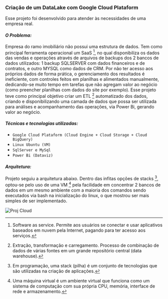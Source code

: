 ### **Criação de um DataLake com Google Cloud Plataform**
Esse projeto foi desenvolvido para atender às necessidades de uma empresa real.

#### *O Problema:*
Empresa do ramo imobiliário não possui uma estrutura de dados. Tem como principal ferramenta operacional um SaaS [^1], no qual disponibiliza os dados das vendas e 
operações através de arquivos de backups dos 2 bancos de dados utilizados: 1 backup SQLSERVER com dados financeiros e de contratos, e outro MYSQL como dados 
de CRM. 
Por não ter acesso aos próprios dados de forma prática, o gerenciamento dos resultados é ineficiente, com controles feitos em planilhas e alimentados manualmente, 
dedicando-se muito tempo em tarefas que não agregam valor ao negócio (como preencher planilhas com dados do site por exemplo). 
Esse projeto teve como principal objetivo criar um ETL [^2] automatizado dos dados, criando e disponibilizando uma camada de dados que possa ser utilizada para 
análises e acompanhamento das operações, via Power Bi, gerando valor ao negócio.

#### *Técnicas e tecnologias utilizadas:*
- ``Google Cloud Plataform (Cloud Engine + Cloud Storage + Cloud BigQuery)``
- ``Linux Ubuntu (VM)``
- ``SqlServer e MySql``
- ``Power Bi (Dataviz)``

#### *Arquitetura:*
Projeto seguiu a arquitetura abaixo. 
Dentro das infitas opções de stacks [^3], optou-se pelo uso de uma VM [^4] pela facilidade em concentrar 2 bancos de dados em um mesmo ambiente com a maioria dos 
comandos sendo executados via bash na inicialização do linux, o que mostrou ser mais simples de ser implementado. 

![Proj Cloud](https://github.com/welder-duarte/Portfolio_DataScience/assets/85957982/af730ae3-75ef-4932-8eed-78644e2ada4e)

[^1]: Software as service. Permite aos usuários se conectar e usar aplicativos baseados em nuvem pela Internet, pagando para ter acesso aos serviços.
[^2]: Extração, transformação e carregamento. Processo de combinação de dados de várias fontes em um grande repositório central (data warehouse).
[^3]: Em programação, uma stack (pilha) é um conjunto de tecnologias que são utilizadas na criação de aplicações.
[^4]: Uma máquina virtual é um ambiente virtual que funciona como um sistema de computação com sua própria CPU, memória, interface de rede e armazenamento. 
